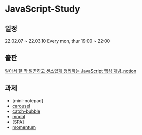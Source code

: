 # JavaScript-Study

## 일정
22.02.07 ~ 22.03.10 Every mon, thur 19:00 ~ 22:00 

## 출판
[알아서 잘 딱 깔끔하고 센스있게 정리하는 JavaScript 핵심 개념_notion](https://bit.ly/3pSSVUI) 

## 과제

* [mini-notepad]
* [carousel](https://uni-meang.github.io/JavaScript-Study/carousel/)
* [catch-bubble](https://uni-meang.github.io/JavaScript-Study/catch-bubble/) 
* [modal](https://uni-meang.github.io/JavaScript-Study/modal/)
* [SPA]
* [momentum](https://uni-meang.github.io/JavaScript-Study/Momentum_App)
